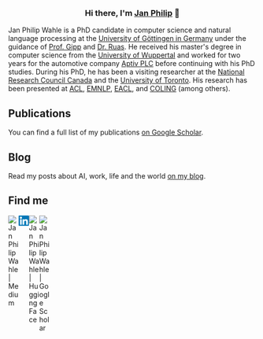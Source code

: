 <br/>
<h3 align="center">
Hi there, I'm <a href="https://www.jpwahle.com/" target="_blank" rel="noreferrer">Jan Philip</a> 👋
</h3>

Jan Philip Wahle is a PhD candidate in computer science and
natural language processing at the
<a href="https://www.uni-goettingen.de/en/1.html">University of Göttingen in Germany</a>
under the guidance of
<a href="https://gipplab.org">Prof. Gipp</a> and
<a href="https://terryruas.com">Dr. Ruas</a>. He received
his master's degree in computer science from the
<a href="https://www.uni-wuppertal.de/">University of Wuppertal</a>
and worked for two years for the automotive company
<a href="https://www.aptiv.com">Aptiv PLC</a> before
continuing with his PhD studies. During his PhD, he has been
a visiting researcher at the
<a href="https://nrc.canada.ca/en">National Research Council Canada</a>
and the
<a href="https://www.utoronto.ca/">University of Toronto</a>. His research has been presented at
<a href="https://aclanthology.org/2023.acl-long.734/">ACL</a>,
<a href="https://aclanthology.org/2022.emnlp-main.62/">EMNLP</a>,
<a href="https://aclanthology.org/2024.eacl-long.180/">EACL</a>, and
<a href="https://aclanthology.org/2024.lrec-main.952/">COLING</a>
(among others).

## Publications

You can find a full list of my publications [on Google Scholar](https://scholar.google.com/citations?user=MI0C9mAAAAAJ).

## Blog

Read my posts about AI, work, life and the world [on my blog](https://blog.jpwahle.com/).

## Find me

<a href="https://twitter.com/jpwahle"><img align="left" src="https://upload.wikimedia.org/wikipedia/commons/c/ce/X_logo_2023.svg" alt="Jan Philip Wahle | Medium" width="21px"/></a>
<a href="https://www.linkedin.com/in/jan-philip-wahle/"><img align="left" src="https://raw.githubusercontent.com/jpwahle/jpwahle/main/images/linkedin.svg" alt="Jan Philip Wahle | LinkedIn" width="21px"/></a>
<a href="https://huggingface.co/jpwahle"><img align="left" src="https://huggingface.co/datasets/huggingface/brand-assets/resolve/main/hf-logo.svg" alt="Jan Philip Wahle | HuggingFace" width="21px"/></a>
<a href="https://scholar.google.com/citations?user=MI0C9mAAAAAJ"><img align="left" src="https://static-00.iconduck.com/assets.00/google-scholar-icon-914x1024-lt8gwjty.png" alt="Jan Philip Wahle | Google Scholar" width="21px"/></a>
<br/>

